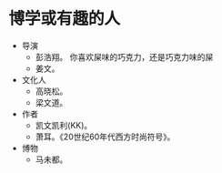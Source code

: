 # 博学或有趣的人
* 导演
  * 彭浩翔。 你喜欢屎味的巧克力，还是巧克力味的屎 
  * 姜文。
* 文化人
  * 高晓松。
  * 梁文道。
* 作者
  * 凯文凯利(KK)。
  * 萧耳。《20世纪60年代西方时尚符号》。
* 博物
  * 马未都。